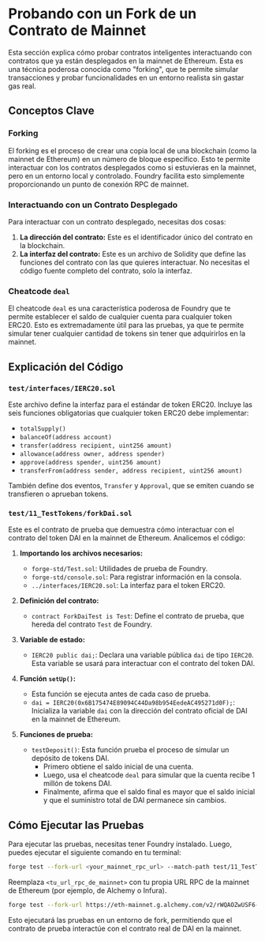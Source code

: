 # Probando con un Fork de un Contrato de Mainnet

Esta sección explica cómo probar contratos inteligentes interactuando con contratos que ya están desplegados en la mainnet de Ethereum. Esta es una técnica poderosa conocida como "forking", que te permite simular transacciones y probar funcionalidades en un entorno realista sin gastar gas real.

## Conceptos Clave

### Forking

El forking es el proceso de crear una copia local de una blockchain (como la mainnet de Ethereum) en un número de bloque específico. Esto te permite interactuar con los contratos desplegados como si estuvieras en la mainnet, pero en un entorno local y controlado. Foundry facilita esto simplemente proporcionando un punto de conexión RPC de mainnet.

### Interactuando con un Contrato Desplegado

Para interactuar con un contrato desplegado, necesitas dos cosas:

1.  **La dirección del contrato:** Este es el identificador único del contrato en la blockchain.
2.  **La interfaz del contrato:** Este es un archivo de Solidity que define las funciones del contrato con las que quieres interactuar. No necesitas el código fuente completo del contrato, solo la interfaz.

### Cheatcode `deal`

El cheatcode `deal` es una característica poderosa de Foundry que te permite establecer el saldo de cualquier cuenta para cualquier token ERC20. Esto es extremadamente útil para las pruebas, ya que te permite simular tener cualquier cantidad de tokens sin tener que adquirirlos en la mainnet.

## Explicación del Código

### `test/interfaces/IERC20.sol`

Este archivo define la interfaz para el estándar de token ERC20. Incluye las seis funciones obligatorias que cualquier token ERC20 debe implementar:

*   `totalSupply()`
*   `balanceOf(address account)`
*   `transfer(address recipient, uint256 amount)`
*   `allowance(address owner, address spender)`
*   `approve(address spender, uint256 amount)`
*   `transferFrom(address sender, address recipient, uint256 amount)`

También define dos eventos, `Transfer` y `Approval`, que se emiten cuando se transfieren o aprueban tokens.

### `test/11_TestTokens/forkDai.sol`

Este es el contrato de prueba que demuestra cómo interactuar con el contrato del token DAI en la mainnet de Ethereum. Analicemos el código:

1.  **Importando los archivos necesarios:**

    *   `forge-std/Test.sol`: Utilidades de prueba de Foundry.
    *   `forge-std/console.sol`: Para registrar información en la consola.
    *   `../interfaces/IERC20.sol`: La interfaz para el token ERC20.

2.  **Definición del contrato:**

    *   `contract ForkDaiTest is Test`: Define el contrato de prueba, que hereda del contrato `Test` de Foundry.

3.  **Variable de estado:**

    *   `IERC20 public dai;`: Declara una variable pública `dai` de tipo `IERC20`. Esta variable se usará para interactuar con el contrato del token DAI.

4.  **Función `setUp()`:**

    *   Esta función se ejecuta antes de cada caso de prueba.
    *   `dai = IERC20(0x6B175474E89094C44Da98b954EedeAC495271d0F);`: Inicializa la variable `dai` con la dirección del contrato oficial de DAI en la mainnet de Ethereum.

5.  **Funciones de prueba:**

    *   `testDeposit()`: Esta función prueba el proceso de simular un depósito de tokens DAI.
        *   Primero obtiene el saldo inicial de una cuenta.
        *   Luego, usa el cheatcode `deal` para simular que la cuenta recibe 1 millón de tokens DAI.
        *   Finalmente, afirma que el saldo final es mayor que el saldo inicial y que el suministro total de DAI permanece sin cambios.

## Cómo Ejecutar las Pruebas

Para ejecutar las pruebas, necesitas tener Foundry instalado. Luego, puedes ejecutar el siguiente comando en tu terminal:

```bash
forge test --fork-url <your_mainnet_rpc_url> --match-path test/11_TestTokens/forkDai.sol -vvv
```
Reemplaza `<tu_url_rpc_de_mainnet>` con tu propia URL RPC de la mainnet de Ethereum (por ejemplo, de Alchemy o Infura).
```bash
forge test --fork-url https://eth-mainnet.g.alchemy.com/v2/rWQAOZwUSF6-eBK-YPy3P --match-path test/11_TestTokens/forkDai.sol -vvv
```
Esto ejecutará las pruebas en un entorno de fork, permitiendo que el contrato de prueba interactúe con el contrato real de DAI en la mainnet.
